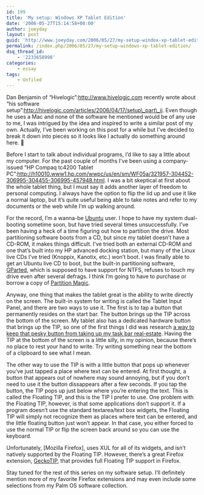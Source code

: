 ```yaml
---
id: 199
title: 'My setup: Windows XP Tablet Edition'
date: '2006-05-27T15:14:58+00:00'
author: joeyday
layout: post
guid: 'http://www.joeyday.com/2006/05/27/my-setup-windox-xp-tablet-edition'
permalink: /index.php/2006/05/27/my-setup-windows-xp-tablet-edition/
dsq_thread_id:
    - '2233658998'
categories:
    - essay
tags:
    - Unfiled
---
```


Dan Benjamin of “Hivelogic”:http://www.hivelogic.com recently wrote about “his software setup”:http://hivelogic.com/articles/2006/04/17/setup\_part\_ii. Even though he uses a Mac and none of the software he mentioned would be of any use to me, I was intrigued by the idea and inspired to write a similar post of my own. Actually, I’ve been working on this post for a while but I’ve decided to break it down into pieces so it looks like I actually do something around here. 🙂

Before I start to talk about individual programs, I’d like to say a little about my computer. For the past couple of months I’ve been using a company-issued “HP Compaq tc4200 Tablet PC”:http://h10010.www1.hp.com/wwpc/us/en/sm/WF05a/321957-304452-306995-304455-306995-457948.html. I was a bit skeptical at first about the whole tablet thing, but I must say it adds another layer of freedom to personal computing. I always have the option to flip the lid up and use it like a normal laptop, but it’s quite useful being able to take notes and refer to my documents or the web while I’m up walking around.

For the record, I’m a wanna-be [Ubuntu](http://www.ubuntu.com) user. I hope to have my system dual-booting sometime soon, but have tried several times unsuccessfully. I’ve been having a heck of a time figuring out how to partition the drive. Most partitioning software boots from a CD, but since my tablet doesn’t have a CD-ROM, it makes things difficult. I’ve tried both an external CD-ROM and one that’s built into my HP advanced docking station, but many of the Linux live CDs I’ve tried (Knoppix, Kanotix, etc.) won’t boot. I was finally able to get an Ubuntu live CD to boot, but the built-in partitioning software, [GParted](http://gparted.sourceforge.net), which is supposed to have support for NTFS, refuses to touch my drive even after several defrags. I think I’m going to have to purchase or borrow a copy of [Partition Magic](http://www.symantec.com/partitionmagic).

Anyway, one thing that makes the tablet great is the ability to write directly on the screen. The built-in system for writing is called the Tablet Input Panel, and there are two ways to use it. The first is to tap a button that permanently resides on the start bar. The button brings up the TIP across the bottom of the screen. My tablet also has a dedicated hardware button that brings up the TIP, so one of the first things I did was research [a way to keep that pesky button from taking up my task bar real-estate](http://www.tabletpcbuzz.com/forum/topic.asp?TOPIC_ID=11285#66710). Having the TIP at the bottom of the screen is a little silly, in my opinion, because there’s no place to rest your hand to write. Try writing something near the bottom of a clipboard to see what I mean.

The other way to use the TIP is with a little button that pops up whenever you’ve just tapped a place where text can be entered. At first thought, a button that appears out of nowhere may sound annoying, but if you don’t need to use it the button dissappears after a few seconds. If you tap the button, the TIP pops up just below where you’re entering the text. This is called the Floating TIP, and this is the TIP I prefer to use. One problem with the Floating TIP, however, is that some applications don’t support it. If a program doesn’t use the standard textarea/text box widgets, the Floating TIP will simply not recognize them as places where text can be entered, and the little floating button just won’t appear. In that case, you either forced to use the normal TIP or flip the screen back around so you can use the keyboard.

Unfortunately, \[Mozilla Firefox\], uses XUL for all of its widgets, and isn’t natively supported by the Floating TIP. However, there’s a great Firefox extension, [GeckoTIP](http://geckotip.mozdev.org/), that provides full Floating TIP support in Firefox.

Stay tuned for the rest of this series on my software setup. I’ll definitely mention more of my favorite Firefox extensions and may even include some selections from my Palm OS software collection.